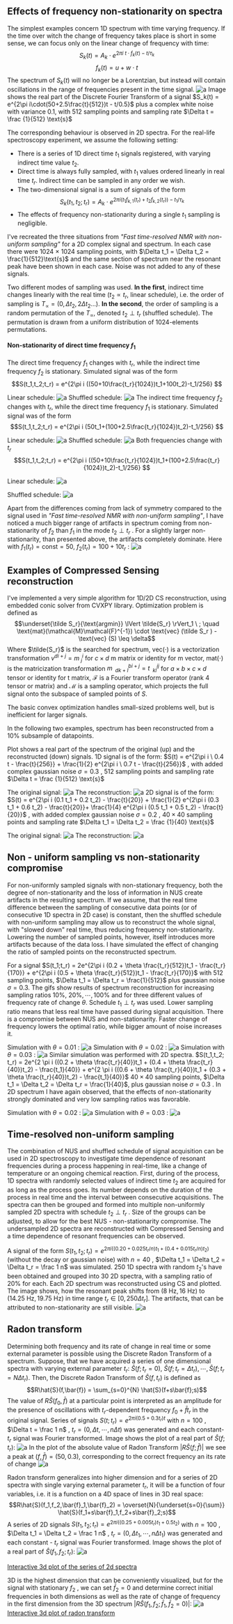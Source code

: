 ## Effects of frequency non-stationarity on spectra

The simplest examples concern 1D spectrum with time varying frequency.
If the time over witch the change of frequency takes place is short in some sense, we can focus only on the linear change of frequency with time:
$$S_k(t) = A_k \cdot e^{2\pi i \ t \cdot f_k(t) - t/\tau_k}$$
$$f_k(t) = u+w \cdot t$$
The spectrum of $S_k(t)$ will no longer be a Lorentzian, but instead will contain oscillations in the range of frequencies present in the time signal.
![a](https://github.com/w-smialek/NMR-signal-analysis/blob/main//1d_nonstat_example.png)
Image shows the real part of the Discrete Fourier Transform of a signal $S_k(t) = e^{2\pi i\cdot(50+2.5\frac{t}{512})t - t/0.5}$ plus a complex white noise with variance 0.1, with 512 sampling points and sampling rate $\Delta t = \frac {1}{512} \text{s}$

The corresponding behaviour is observed in 2D spectra. For the real-life spectroscopy experiment, we assume the following setting:
- There is a series of 1D direct time $t_1$ signals registered, with varying indirect time value $t_2$. 
- Direct time is always fully sampled, with $t_1$ values ordered linearly in real time 
  $t_r$. Indirect time can be sampled in any order we wish.
- The two-dimensional signal is a sum of signals of the form
$$S_k(t_1,t_2; t_r) = A_k \cdot e^{2 \pi i \left(t_1f_{k,1}(t_r)+t_2f_{k,2}(t_r)\right) - t_1/\tau_k}$$
- The effects of frequency non-stationarity during a single $t_1$ sampling is negligible.

I've recreated the three situations from *"Fast time-resolved NMR with non-uniform sampling"* for a 2D complex signal and spectrum.
In each case there were 1024 $\times$ 1024 sampling points, with $\Delta t_1 = \Delta t_2 = \frac{1}{512}\text{s}$ and the same section of spectrum near the resonant peak have been shown in each case. Noise was not added to any of these signals.

Two different modes of sampling was used. 
**In the first**, indirect time changes linearly with the real time ($t_2 \propto t_r$, linear schedule), i.e. the order of sampling is $T_{\propto} = (0, \Delta t_2, 2\Delta t_2 \dots)$. 
**In the second**, the order of sampling is a random permutation of the $T_{\propto}$, denoted $t_2 \perp t_r$ (shuffled schedule). 
The permutation is drawn from a uniform distribution of 1024-elements permutations.

#### Non-stationarity of direct time frequency $f_1$

The direct time frequency $f_1$ changes with $t_r$, while the indirect time frequency $f_2$ is stationary. Simulated signal was of the form
$$S(t_1,t_2;t_r) = e^{2\pi i ((50+10\frac{t_r}{1024})t_1+100t_2)-t_1/256} $$

Linear schedule:
![a](https://github.com/w-smialek/NMR-signal-analysis/blob/main/direct_lin.png)
Shuffled schedule:
![a](https://github.com/w-smialek/NMR-signal-analysis/blob/main/direct_perp.png)
The indirect time frequency $f_2$ changes with $t_r$, while the direct time frequency $f_1$ is stationary. Simulated signal was of the form
$$S(t_1,t_2;t_r) = e^{2\pi i (50t_1+(100+2.5\frac{t_r}{1024})t_2)-t_1/256} $$

Linear schedule:
![a](https://github.com/w-smialek/NMR-signal-analysis/blob/main/indirect_lin.png)
Shuffled schedule:
![a](https://github.com/w-smialek/NMR-signal-analysis/blob/main/indirect_perp.png)
Both frequencies change with $t_r$
$$S(t_1,t_2;t_r) = e^{2\pi i ((50+10\frac{t_r}{1024})t_1+(100+2.5\frac{t_r}{1024})t_2)-t_1/256} $$

Linear schedule:
![a](https://github.com/w-smialek/NMR-signal-analysis/blob/main/both_lin.png)

Shuffled schedule:
![a](https://github.com/w-smialek/NMR-signal-analysis/blob/main/both_perp.png)

Apart from the differences coming from lack of symmetry compared to the signal used in *"Fast time-resolved NMR with non-uniform sampling"*, I have noticed a much bigger range of artifacts in spectrum coming from non-stationarity of $f_2$  than $f_1$ in the mode $t_2 \perp t_r$ . For a slightly larger non-stationarity, than presented above, the artifacts completely dominate. Here with $f_1(t_r)=\text{const} = 50, \ f_2(t_r) = 100 + 10t_r$ :
![a](https://github.com/w-smialek/NMR-signal-analysis/blob/main/indirect_perp_big.png)
## Examples of Compressed Sensing reconstruction
I've implemented a very simple algorithm for 1D/2D CS reconstruction, using embedded conic solver from CVXPY library. Optimization problem is defined as $$\underset{\tilde S_r}{\text{argmin}} \lVert \tilde{S_r} \rVert_1 \ ; \quad \text{mat}(\mathcal{M}\mathcal{F}^{-1}) \cdot \text{vec} (\tilde S_r ) - \text{vec} (S) \leq \delta$$
Where $\tilde{S_r}$ is the searched for spectrum, $\text{vec}(\cdot)$ is a vectorization transformation $v^{di +j} = m_{\ j}^i$ for $c\times d$  m matrix or identity for m vector, $\text{mat}(\cdot)$ is the matricization transformation $m_{\ \ dk+l}^{bi+j} = t_{\ \ kl}^{ij}$ for $a\times b \times c \times d$ tensor or identity for t matrix, $\mathcal{F}$ is a Fourier transform operator (rank 4 tensor or matrix) and $\mathcal{M}$ is a sampling operator, which projects the full signal onto the subspace of sampled points of $S$.

The basic convex optimization handles small-sized problems well, but is inefficient for larger signals.

In the following two examples, spectrum has been reconstructed from a 10% subsample of datapoints.

Plot shows a real part of the spectrum of the original (up) and the reconstructed (down) signals. 
1D signal is of the form: $S(t) = e^{2\pi i \ 0.4 t - \frac{t}{256}} + \frac{1}{2} e^{2\pi i \ 0.7 t - \frac{t}{256}}$ , with added complex gaussian noise $\sigma = 0.3$ , 512 sampling points and sampling rate $\Delta t = \frac {1}{512} \text{s}$

The original signal:
![a](https://github.com/w-smialek/NMR-signal-analysis/blob/main/1d_rec_orig.png)
The reconstruction:
![a](https://github.com/w-smialek/NMR-signal-analysis/blob/main/1d_rec_rec.png)
2D signal is of the form: $S(t) = e^{2\pi i (0.1 t_1 + 0.2 t_2) - \frac{t}{20}} + \frac{1}{2} e^{2\pi i (0.3 t_1 + 0.6 t_2) - \frac{t}{20}}+ \frac{1}{4} e^{2\pi i (0.5 t_1 + 0.5 t_2) - \frac{t}{20}}$ , with added complex gaussian noise $\sigma = 0.2$ , $40\times 40$ sampling points and sampling rate $\Delta t_1 = \Delta t_2 = \frac {1}{40} \text{s}$

The original signal:
![a](https://github.com/w-smialek/NMR-signal-analysis/blob/main/2d_rec_orig1.png)
The reconstruction:
![a](https://github.com/w-smialek/NMR-signal-analysis/blob/main/2d_rec_rec1.png)
## Non - uniform sampling vs non-stationarity compromise

For non-uniformly sampled signals with non-stationary frequency, both the degree of non-stationarity and the loss of information in NUS create artifacts in the resulting spectrum.
If we assume, that the real time difference between the sampling of consecutive data points (or of consecutive 1D spectra in 2D case) is constant, then 
the shuffled schedule with non-uniform sampling may allow us to reconstruct the whole signal, with "slowed down" real time, thus reducing frequency non-stationarity.
Lowering the number of sampled points, however, itself introduces more artifacts because of the data loss.
I have simulated the effect of changing the ratio of sampled points on the reconstructed spectrum.

For a signal $S(t_1;t_r) = 2e^{2\pi i (0.2 + \theta \frac{t_r}{512})t_1 - \frac{t_r}{170}} + e^{2\pi i (0.5 + \theta \frac{t_r}{512})t_1 - \frac{t_r}{170}}$ with 512 sampling points, $\Delta t_1 = \Delta t_r = \frac{1}{512}$ plus gaussian noise $\sigma = 0.3$. The gifs show results of spectrum reconstruction for increasing sampling ratios $10\%, \ 20 \%, \cdots, 100\%$ and for three different values of frequency rate of change $\theta$. Schedule $t_1 \perp t_r$ was used. Lower sampling ratio means that less real time have passed during signal acquisition.
There is a compromise between NUS and non-stationarity. Faster change of frequency lowers the optimal ratio, while bigger amount of noise increases it. 

Simulation with $\theta = 0.01$ : 
![a](https://github.com/w-smialek/NMR-signal-analysis/blob/main/1d_compromise_1.gif)
Simulation with $\theta = 0.02$ : 
![a](https://github.com/w-smialek/NMR-signal-analysis/blob/main/1d_compromise_2.gif)
Simulation with $\theta = 0.03$ : 
![a](https://github.com/w-smialek/NMR-signal-analysis/blob/main/1d_compromise_3_1.gif)
Similar simulation was performed with 2D spectra.
$S(t_1,t_2; t_r) = 2e^{2 \pi i ((0.2 + \theta \frac{t_r}{40})t_1 + (0.4 + \theta \frac{t_r}{40})t_2) - \frac{t_1}{40}} + e^{2 \pi i ((0.6 + \theta \frac{t_r}{40})t_1 + (0.3 + \theta \frac{t_r}{40})t_2) - \frac{t_1}{40}}$
$40\times40$ sampling points, $\Delta t_1 = \Delta t_2 = \Delta t_r = \frac{1}{40}$, plus gaussian noise $\sigma = 0.3$ .
In 2D spectrum I have again observed, that the effects of non-stationarity strongly dominated and very low sampling ratios was favorable.

Simulation with $\theta = 0.02$ :
![a](https://github.com/w-smialek/NMR-signal-analysis/blob/main/2d_compromise_2.gif)
Simulation with $\theta = 0.03$ :
![a](https://github.com/w-smialek/NMR-signal-analysis/blob/main/2d_compromise_3.gif)
## Time-resolved non-uniform sampling

The combination of NUS and shuffled schedule of signal acquisition can be used in 2D spectroscopy to investigate time dependence of resonant frequencies during a process happening in real-time, like a change of temperature or an ongoing chemical reaction.
First, during of the process, 1D spectra with randomly selected values of indirect time $t_2$ are acquired for as long as the process goes. Its number depends on the duration of the process in real time and the interval between consecutive acquisitions.
The spectra can then be grouped and formed into multiple non-uniformly sampled 2D spectra with schedule $t_2 \perp t_r$ . Size of the groups can be adjusted, to allow for the best NUS - non-stationarity compromise. The undersampled 2D spectra are reconstructed with Compressed Sensing and a time dependence of resonant frequencies can be observed.

A signal of the form $S(t_1,t_2;t_r) = e^{2 \pi i ((0.20+0.025 t_r/n)t_1 + (0.4+0.015t_r/n)t_2)}$ (without the decay or gaussian noise) with $n=40$ , $\Delta t_1 = \Delta t_2 = \Delta t_r = \frac 1 n$ was simulated. 250 1D spectra with random $t_2$'s have been obtained and grouped into 30 2D spectra, with a sampling ratio of 20% for each.
Each 2D spectrum was reconstructed using CS and plotted. The image shows, how the resonant peak shifts from $(8 \ \text{Hz},16 \ \text{Hz})$ to $(14.25 \ \text{Hz}, 19.75 \ \text{Hz})$ in time range $t_r \in [0,250 \Delta t_r]$. The artifacts, that can be attributed to non-stationarity are still visible.
![a](https://github.com/w-smialek/NMR-signal-analysis/blob/main/2d_TS1.gif)

## Radon transform

Determining both frequency and its rate of change in real time or some external parameter is possible using the Discrete Radon Transform of a spectrum. Suppose, that we have acquired a series of one dimensional spectra with varying external parameter $t_r$: $\hat{S}(f;t_r=0), \ \hat{S}(f;t_r=\Delta t_r), \cdots, \hat{S}(f;t_r=N\Delta t_r)$.
Then, the Discrete Radon Transform of $\hat{S}(f,t_r)$ is defined as
$$R\hat{S}(f,\bar{f}) = \sum_{s=0}^{N} \hat{S}(f+s\bar{f};s)$$
The value of $R\hat{S}(f_0,\bar{f})$ at a particular point is interpreted as an amplitude for the presence of oscillations with $t_r$-dependent frequency $f_0+\bar{f}t_r$ in the original signal.
Series of signals $S(t;t_r) = e^{2\pi i (0.5+0.3t_r) t}$ with $n=100$ , $\Delta t = \frac 1 n$ , $t_r = (0,\Delta t, \cdots, n \Delta t)$ was generated and each constant-$t_r$ signal was Fourier transformed. Image shows the plot of a real part of $\hat{S}(f;t_r)$:
![a](https://github.com/w-smialek/NMR-signal-analysis/blob/main//ft_series_1d.png)
In the plot of the absolute value of Radon Transform $|R\hat{S}(f;\bar{f})|$ we see a peak at $(f,\bar{f}) = (50,0.3)$, corresponding to the correct frequency an its rate of change
![a](https://github.com/w-smialek/NMR-signal-analysis/blob/main//rt_1d.png)

Radon transform generalizes into higher dimension and for a series of 2D spectra with single varying external parameter $t_r$, it will be a function of four variables, i.e. it is a function on a 4D space of lines in 3D real space:
 $$R\hat{S}(f_1,f_2,\bar{f}_1,\bar{f}_2) = \overset{N}{\underset{s=0}{\sum}} \hat{S}(f_1+s\bar{f}_1,f_2+s\bar{f}_2;s)$$ 
A series of 2D signals $S(t_1,t_2;t_r) = e^{2\pi i ((0.25+0.005t_r)t_1 + 0.5 t_2)}$ with $n=100$ , $\Delta t_1 = \Delta t_2 = \frac 1 n$ , $t_r = (0,\Delta t_1, \cdots, n \Delta t_1)$ was generated and each constant - $t_r$ signal was Fourier transformed. 
Image shows the plot of a real part of $\hat{S}(f_1,f_2;t_r)$:
![a](https://github.com/w-smialek/NMR-signal-analysis/blob/main//ft_series_2d.png)

[Interactive 3d plot of the series of 2d spectra](https://raw.githack.com/w-smialek/NMR-signal-analysis/main/ft_series_2d.html)

3D is the highest dimension that can be conveniently visualized, but
for the signal with stationary $f_2$ , we can set $\bar{f}_2=0$ and determine correct initial frequencies in both dimensions as well as the rate of change of frequency in the first dimension from the 3D spectrum $|R\hat{S}(f_1,f_2;\bar{f}_1,\bar{f}_2 = 0)|$:
![a](https://github.com/w-smialek/NMR-signal-analysis/blob/main//rt_density.png)
[Interactive 3d plot of radon transform](https://raw.githack.com/w-smialek/NMR-signal-analysis/main/rt_density.html)
